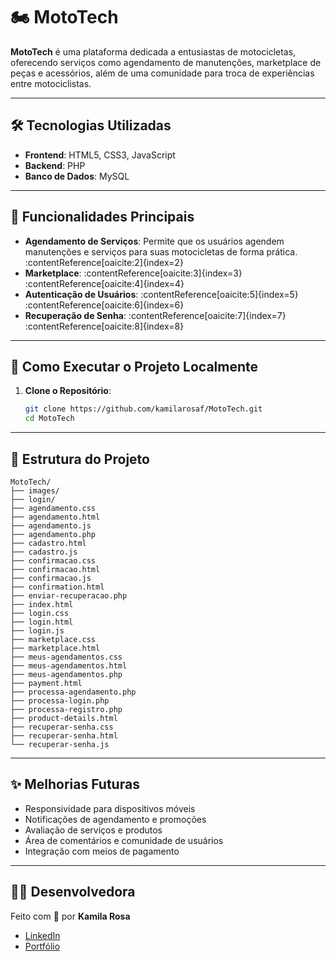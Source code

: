 # 🏍️ MotoTech

**MotoTech** é uma plataforma dedicada a entusiastas de motocicletas, oferecendo serviços como agendamento de manutenções, marketplace de peças e acessórios, além de uma comunidade para troca de experiências entre motociclistas.

---

## 🛠 Tecnologias Utilizadas

- **Frontend**: HTML5, CSS3, JavaScript
- **Backend**: PHP
- **Banco de Dados**: MySQL

---

## 📌 Funcionalidades Principais

- **Agendamento de Serviços**: Permite que os usuários agendem manutenções e serviços para suas motocicletas de forma prática.&#8203;:contentReference[oaicite:2]{index=2}
- **Marketplace**: :contentReference[oaicite:3]{index=3}&#8203;:contentReference[oaicite:4]{index=4}
- **Autenticação de Usuários**: :contentReference[oaicite:5]{index=5}&#8203;:contentReference[oaicite:6]{index=6}
- **Recuperação de Senha**: :contentReference[oaicite:7]{index=7}&#8203;:contentReference[oaicite:8]{index=8}

---

## 🚀 Como Executar o Projeto Localmente

1. **Clone o Repositório**:

   ```bash
   git clone https://github.com/kamilarosaf/MotoTech.git
   cd MotoTech
   ```
 ---
 
## 📂 Estrutura do Projeto

```text
MotoTech/
├── images/
├── login/
├── agendamento.css
├── agendamento.html
├── agendamento.js
├── agendamento.php
├── cadastro.html
├── cadastro.js
├── confirmacao.css
├── confirmacao.html
├── confirmacao.js
├── confirmation.html
├── enviar-recuperacao.php
├── index.html
├── login.css
├── login.html
├── login.js
├── marketplace.css
├── marketplace.html
├── meus-agendamentos.css
├── meus-agendamentos.html
├── meus-agendamentos.php
├── payment.html
├── processa-agendamento.php
├── processa-login.php
├── processa-registro.php
├── product-details.html
├── recuperar-senha.css
├── recuperar-senha.html
└── recuperar-senha.js
```

---

## ✨ Melhorias Futuras

- Responsividade para dispositivos móveis
- Notificações de agendamento e promoções
- Avaliação de serviços e produtos
- Área de comentários e comunidade de usuários
- Integração com meios de pagamento

---

## 👩‍💻 Desenvolvedora

Feito com 💚 por **Kamila Rosa**

- [LinkedIn](https://www.linkedin.com/in/kamila-rosa-15a818309/)
- [Portfólio](https://kamilarosaf.github.io/meu-portfolio/)

